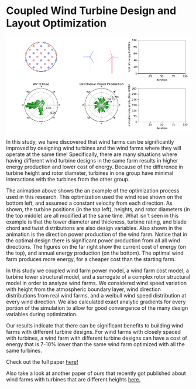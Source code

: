 # Coupled Wind Turbine Design and Layout Optimization
![Alt Text](/FLORISSE3D/src/FLORISSE3D/optAlturas/vid_f/compressed4.gif)

In this study, we have discovered that wind farms can be significantly improved by designing wind turbines and the wind farms where they will operate at the same time! Specifically, there are many situations where having different wind turbine designs in the same farm results in higher energy production and lower cost of energy. Because of the difference in turbine height and rotor diameter, turbines in one group have minimal interactions with the turbines from the other group. 

The animation above shows the an example of the optimization process used in this research. This optimization used the wind rose shown on the bottom left, and assumed a constant velocity from each direction. As shown, the turbine positions (in the top left), heights, and rotor diameters (in the top middle) are all modified at the same time. What isn't seen in this example is that the tower diameter and thickness, turbine rating, and blade chord and twist distributions are also design variables. Also shown in the animation is the direction power production of the wind farm. Notice that in the optimal design there is significant power production from all all wind directions. The figures on the far right show the current cost of energy (on the top), and annual energy production (on the bottom). The optimal wind farm produces more energy, for a cheaper cost than the starting farm.

In this study we coupled wind farm power model, a wind farm cost model, a turbine tower structural model, and a surrogate of a complex rotor structural model in order to analyze wind farms. We considered wind speed variation with height from the atmospheric boundary layer, wind direction distributions from real wind farms, and a weibull wind speed distribution at every wind direction. We also calculated exact analytic gradients for every portion of the simulation to allow for good convergence of the many design variables during optimization.

Our results indicate that there can be significant benefits to building wind farms with different turbine designs. For wind farms with closely spaced with turbines, a wind farm with different turbine designs can have a cost of energy that is 7-10% lower than the same wind farm optimized with all the same turbines. 

Check out the full paper [here!](https://www.wind-energ-sci.net/4/99/2019/wes-4-99-2019.html)

Also take a look at another paper of ours that recently got published about wind farms with turbines that are different heights [here.](https://rdcu.be/blkdh)
